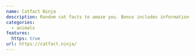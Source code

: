 ```yaml
---
name: Catfact Ninja
description: Random cat facts to amaze you. Bonus includes information about cat breeds.
categories:
  - animals
features:
  https: true
url: https://catfact.ninja/
---
```

